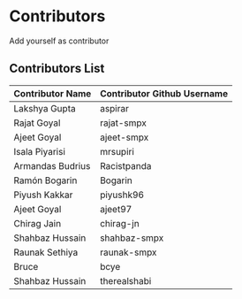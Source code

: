 # Contributors
Add yourself as contributor

## Contributors List
| Contributor Name | Contributor Github Username |
|------------------|-----------------------------|
| Lakshya Gupta | aspirar |
| Rajat Goyal | rajat-smpx |
| Ajeet Goyal | ajeet-smpx |
| Isala Piyarisi | mrsupiri |
| Armandas Budrius | Racistpanda |
| Ramón Bogarin |   Bogarin |
| Piyush Kakkar | piyushk96 |
| Ajeet Goyal | ajeet97 |
| Chirag Jain |   chirag-jn |
| Shahbaz Hussain |   shahbaz-smpx |
| Raunak Sethiya |   raunak-smpx |
| Bruce | bcye |
| Shahbaz Hussain |   therealshabi |
